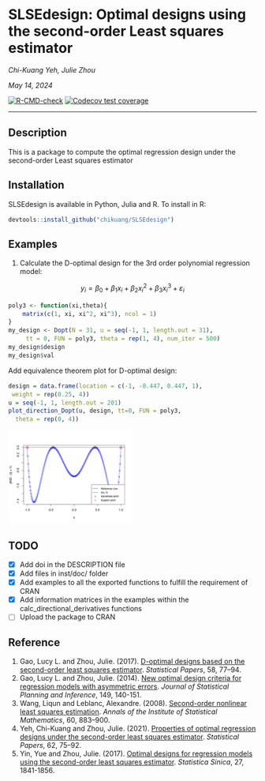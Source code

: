 # SLSEdesign: Optimal designs using the second-order Least squares estimator 

*Chi-Kuang Yeh, Julie Zhou*

*May 14, 2024*

<!-- badges: start -->
[![R-CMD-check](https://github.com/chikuang/SLSEdesign/actions/workflows/R-CMD-check.yaml/badge.svg)](https://github.com/chikuang/SLSEdesign/actions/workflows/R-CMD-check.yaml)
[![Codecov test coverage](https://codecov.io/gh/chikuang/SLSEdesign/branch/master/graph/badge.svg)](https://app.codecov.io/gh/chikuang/SLSEdesign?branch=master)
<!-- badges: end -->

---

## Description

This is a package to compute the optimal regression design under the second-order Least squares estimator 

## Installation

SLSEdesign is available in Python, Julia and R. To install in R:

```r
devtools::install_github("chikuang/SLSEdesign")
```

## Examples

1. Calculate the D-optimal design for the 3rd order polynomial regression model:

$$
y_i = \beta_0 + \beta_1 x_i + \beta_2 x_i^2 + \beta_3 x_i^3 +\varepsilon_i
$$

```r
poly3 <- function(xi,theta){
    matrix(c(1, xi, xi^2, xi^3), ncol = 1)
}
my_design <- Dopt(N = 31, u = seq(-1, 1, length.out = 31), 
     tt = 0, FUN = poly3, theta = rep(1, 4), num_iter = 500)
my_design$design
my_design$val
```

Add equivalence theorem plot for D-optimal design:

```r
design = data.frame(location = c(-1, -0.447, 0.447, 1),
 weight = rep(0.25, 4))
u = seq(-1, 1, length.out = 201)
plot_direction_Dopt(u, design, tt=0, FUN = poly3,
  theta = rep(0, 4))
```
<img src="man/fig/README-demo-equivalence.png" width="50%" />

## TODO

+ [x] Add doi in the DESCRIPTION file
+ [x] Add files in inst/doc/ folder
+ [x] Add examples to all the exported functions to fulfill the requirement of CRAN
+ [x] Add information matrices in the examples within the calc_directional_derivatives functions
+ [ ] Upload the package to CRAN

## Reference 

1. Gao, Lucy L. and Zhou, Julie. (2017). [D-optimal designs based on the second-order least squares estimator](https://link.springer.com/article/10.1007/s00362-015-0688-9). *Statistical Papers*, 58, 77–94.
2. Gao, Lucy L. and Zhou, Julie. (2014). [New optimal design criteria for regression models with asymmetric errors](https://www.sciencedirect.com/science/article/pii/S037837581400007X). *Journal of Statistical Planning and Inference*, 149, 140-151.
3. Wang, Liqun and Leblanc, Alexandre. (2008). [Second-order nonlinear least squares estimation](https://link.springer.com/article/10.1007/s10463-007-0139-z). *Annals of the Institute of Statistical Mathematics*, 60, 883–900.
4. Yeh, Chi-Kuang and Zhou, Julie. (2021). [Properties of optimal regression designs under the second-order least squares estimator](https://link.springer.com/article/10.1007/s00362-018-01076-6). *Statistical Papers*, 62, 75–92.
5. Yin, Yue and Zhou, Julie. (2017). [Optimal designs for regression models using the second-order least squares estimator](https://www.jstor.org/stable/26384103). *Statistica Sinica*, 27, 1841-1856. 

